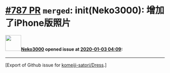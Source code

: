 # [\#787 PR](https://github.com/komeiji-satori/Dress/pull/787) `merged`: init(Neko3000): 增加了iPhone版照片

#### <img src="https://avatars.githubusercontent.com/u/11784922?u=020b43a6b35fc1c0da3d9784f89f99c075a6bb7e&v=4" width="50">[Neko3000](https://github.com/Neko3000) opened issue at [2020-01-03 04:09](https://github.com/komeiji-satori/Dress/pull/787):






-------------------------------------------------------------------------------



[Export of Github issue for [komeiji-satori/Dress](https://github.com/komeiji-satori/Dress).]
